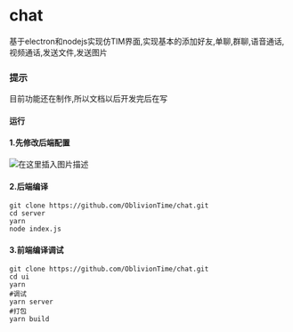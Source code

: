 # chat

基于electron和nodejs实现仿TIM界面,实现基本的添加好友,单聊,群聊,语音通话,视频通话,发送文件,发送图片



### 提示

目前功能还在制作,所以文档以后开发完后在写

#### 运行

#### 1.先修改后端配置
![在这里插入图片描述](https://img-blog.csdnimg.cn/bcdfc9fb7aad4be497d701c92deae16b.png)

#### 2.后端编译
```shell
git clone https://github.com/OblivionTime/chat.git
cd server
yarn
node index.js
```
#### 3.前端编译调试
```shell
git clone https://github.com/OblivionTime/chat.git
cd ui
yarn
#调试
yarn server
#打包
yarn build
```

